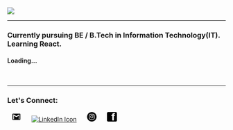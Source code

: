 <img align="center" src="https://readme-typing-svg.herokuapp.com?color=5F6769&size=30&center=true&vCenter=true&width=550&height=70&lines=Hello+Guys+I'm+Het+Bhavsar;+An+Open+Source+Enthusiast+☀;Frontend+Web+Developer+💻;">
<br>
<hr/>

<h3 align="centre">Currently pursuing BE / B.Tech in Information Technology(IT).<br>Learning React.</h3>
<h4>Loading...</h4>
<br>
<hr/>

### Let's Connect:

<a href="mailto:erhetbhavsar@gmail.com"><img src="G-mail.svg" width="22px" alt="G-Mail Icon" hspace="10"></a>
<a href="https://www.linkedin.com/in/het-bhavsar-0b175b218/"><img src="linkedIn.svg" width="22px" alt="LinkedIn Icon" hspace="10"></a>
<a href="https://www.instagram.com/hetbhavsar2938/"><img src="Instagram.svg" width="22px" alt="Instagram Icon" hspace="10"></a>
<a href="https://www.facebook.com/het.bhavsar.1671"><img src="Facebook.svg" width="23px" height="22px" alt="Facebook Icon" hspace="10"></a>

<br />


<!--
**Hetbhavsar22/Hetbhavsar22** is a ✨ _special_ ✨ repository because its `README.md` (this file) appears on your GitHub profile.

Here are some ideas to get you started:

- 🔭 I’m currently working on ...
- 🌱 I’m currently learning ...
- 👯 I’m looking to collaborate on ...
- 🤔 I’m looking for help with ...
- 💬 Ask me about ...
- 📫 How to reach me: ...
- 😄 Pronouns: ...
- ⚡ Fun fact: ...
-->
